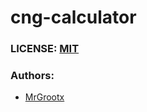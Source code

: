 # cng-calculator

### LICENSE: [MIT](/LICENSE)

### Authors:
- [MrGrootx](https://www.instagram.com/grootdev/)